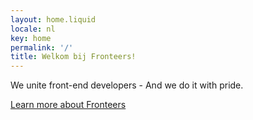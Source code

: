 ```yaml
---
layout: home.liquid
locale: nl
key: home
permalink: '/'
title: Welkom bij Fronteers!
---
```


We unite front-end developers - And we do it with pride.

<a href="{{locale}}/join-us/" class="button button-parentheses">Learn more <span class="visually-hidden">about Fronteers</span></a>

